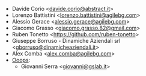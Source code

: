 - Davide Corio \<<davide.corio@abstract.it>\>
- Lorenzo Battistini \<<lorenzo.battistini@agilebg.com>\>
- Alessio Gerace \<<alessio.gerace@agilebg.com>\>
- Giacomo Grasso \<<giacomo.grasso.82@gmail.com>\>
- Ruben Tonetto \<<https://github.com/ruben-tonetto>\>
- Giuseppe Borruso - Dinamiche Aziendali srl
  \<<gborruso@dinamicheaziendali.it>\>
- Alex Comba \<<alex.comba@agilebg.com>\>
- [Ooops](https://www.ooops404.com):
  - Giovanni Serra \<<giovanni@gslab.it>\>
